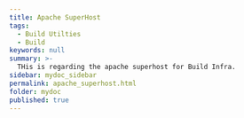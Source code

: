 ```yaml
---
title: Apache SuperHost
tags:
  - Build Utilties 
  - Build
keywords: null
summary: >-
  THis is regarding the apache superhost for Build Infra.
sidebar: mydoc_sidebar
permalink: apache_superhost.html
folder: mydoc
published: true
---
```

